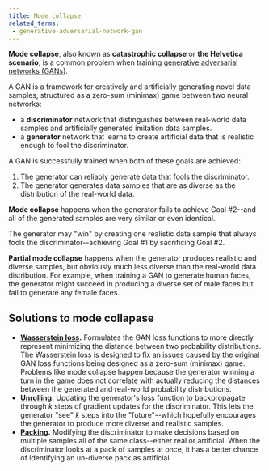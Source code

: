 ```yaml
---
title: Mode collapse
related_terms:
 - generative-adversarial-network-gan
---
```

**Mode collapse**, also known as **catastrophic collapse** or **the Helvetica scenario**, is a common problem when training [generative adversarial networks (GANs)][1].

A GAN is a framework for creatively and artificially generating novel data samples, structured as a zero-sum (minimax) game between two neural networks:

- a **discriminator** network that distinguishes between real-world data samples and artificially generated imitation data samples.
- a **generator** network that learns to create artificial data that is realistic enough to fool the discriminator.

A GAN is successfully trained when both of these goals are achieved:

1. The generator can reliably generate data that fools the discriminator.
2. The generator generates data samples that are as diverse as the distribution of the real-world data.

**Mode collapse** happens when the generator fails to achieve Goal #2--and all of the generated samples are very similar or even identical.

The generator may "win" by creating one realistic data sample that always fools the discriminator--achieving Goal #1 by sacrificing Goal #2.

**Partial mode collapse** happens when the generator produces realistic and diverse samples, but obviously much less diverse than the real-world data distribution. For example, when training a GAN to generate human faces, the generator might succeed in producing a diverse set of male faces but fail to generate any female faces.

## Solutions to mode collapase

* **[Wasserstein loss][4].** Formulates the GAN loss functions to more directly represent minimizing the distance between two probability distributions. The Wasserstein loss is designed to fix an issues caused by the original GAN loss functions being designed as a zero-sum (minimax) game. Problems like mode collapse happen because the generator winning a turn in the game does not correlate with actually reducing the distances between the generated and real-world probability distributions.
* **[Unrolling][3].** Updating the generator's loss function to backpropagate through $k$ steps of gradient updates for the discriminator. This lets the generator "see" $k$ steps into the "future"--which hopefully encourages the generator to produce more diverse and realistic samples.
* **[Packing][2].** Modifying the discriminator to make decisions based on multiple samples all of the same class--either real or artificial. When the discriminator looks at a pack of samples at once, it has a better chance of identifying an un-diverse pack as artificial.

[1]: /terms/generative-adversarial-network-gan/
[2]: https://arxiv.org/abs/1712.04086
[3]: https://arxiv.org/abs/1611.02163
[4]: https://arxiv.org/abs/1701.07875
